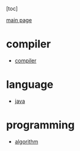 
[toc]

[main page](../entry.md)

# compiler
* [compiler](./compiler.md)

# language
* [java](./java.md)

# programming
* [algorithm](./algorithm.md)